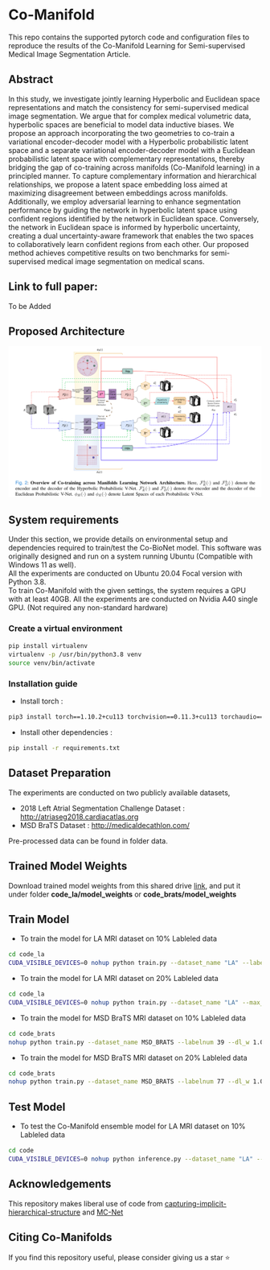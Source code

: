 # Co-Manifold
This repo contains the supported pytorch code and configuration files to reproduce the results of the Co-Manifold Learning for Semi-supervised Medical Image Segmentation Article.

## Abstract

In this study, we investigate jointly learning Hyperbolic and Euclidean space representations and match the consistency for semi-supervised medical image segmentation. We argue that for complex medical volumetric data, hyperbolic spaces are beneficial to model data inductive biases. We propose an approach incorporating the two geometries to co-train a variational encoder-decoder model with a Hyperbolic probabilistic latent space and a separate variational encoder-decoder model with a Euclidean probabilistic latent space with complementary representations, thereby bridging the gap of co-training across manifolds (Co-Manifold learning) in a principled manner. To capture complementary information and hierarchical relationships, we propose a latent space embedding loss aimed at maximizing disagreement between embeddings across manifolds. Additionally, we employ adversarial learning to enhance segmentation performance by guiding the network in hyperbolic latent space using confident regions identified by the network in Euclidean space. Conversely, the network in Euclidean space is informed by hyperbolic uncertainty, creating a dual uncertainty-aware framework that enables the two spaces to collaboratively learn confident regions from each other. Our proposed method achieves competitive results on two benchmarks for semi-supervised medical image segmentation on medical scans.

## Link to full paper:
To be Added

## Proposed Architecture
![Proposed Architecture](img/Co-Manifold.png?raw=true)

## System requirements
Under this section, we provide details on environmental setup and dependencies required to train/test the Co-BioNet model.
This software was originally designed and run on a system running Ubuntu (Compatible with Windows 11 as well).
<br>
All the experiments are conducted on Ubuntu 20.04 Focal version with Python 3.8.
<br>
To train Co-Manifold with the given settings, the system requires a GPU with at least 40GB. All the experiments are conducted on Nvidia A40 single GPU.
(Not required any non-standard hardware)
<br>

### Create a virtual environment

```bash 
pip install virtualenv
virtualenv -p /usr/bin/python3.8 venv
source venv/bin/activate
```

### Installation guide 

- Install torch : 
```bash
pip3 install torch==1.10.2+cu113 torchvision==0.11.3+cu113 torchaudio==0.10.2+cu113 -f https://download.pytorch.org/whl/cu113/torch_stable.html
```
- Install other dependencies :
```bash 
pip install -r requirements.txt
```

## Dataset Preparation
The experiments are conducted on two publicly available datasets,
- 2018 Left Atrial Segmentation Challenge Dataset : http://atriaseg2018.cardiacatlas.org
- MSD BraTS Dataset : http://medicaldecathlon.com/

Pre-processed data can be found in folder data.

## Trained Model Weights
Download trained model weights from this shared drive [link](https://drive.google.com/drive/folders/1BMNvhAlMggKVbf44xSzNv8JZ2GKNPwK3?usp=sharing), and put it under folder **code_la/model_weights** or **code_brats/model_weights**

## Train Model
- To train the model for LA MRI dataset on 10% Lableled data
```bash
cd code_la
CUDA_VISIBLE_DEVICES=0 nohup python train.py --dataset_name "LA" --labelnum 8 --dl_w 1.0 --ce_w 1.0 --alpha 0.005 --beta 0.2 --t_m 0.1 --hidden-dim 256 --batch_size 4 --labeled_bs 2 &> la_10.out &
```

- To train the model for LA MRI dataset on 20% Lableled data
```bash
cd code_la
CUDA_VISIBLE_DEVICES=0 nohup python train.py --dataset_name "LA" --max_iteration 30000 --labelnum 16 --dl_w 1.0 --ce_w 1.0 --alpha 0.005 --beta 0.1 --t_m 0.1 --hidden-dim 256 --batch_size 4 --labeled_bs 2 &> la_20.out &
```

- To train the model for MSD BraTS MRI dataset on 10% Lableled data
```bash
cd code_brats
nohup python train.py --dataset_name MSD_BRATS --labelnum 39 --dl_w 1.0 --ce_w 1.0 --alpha 0.005 --beta 0.02 --t_m 0.2 --batch_size 6 --labeled_bs 3 &> msd_10_perc.out &
```

- To train the model for MSD BraTS MRI dataset on 20% Lableled data
```bash
cd code_brats
nohup python train.py --dataset_name MSD_BRATS --labelnum 77 --dl_w 1.0 --ce_w 1.0 --alpha 0.005 --beta 0.02 --t_m 0.2 --batch_size 6 --labeled_bs 3 &> msd_20_perc.out &
```
## Test Model

- To test the Co-Manifold ensemble model for LA MRI dataset on 10% Lableled data
```bash
cd code
CUDA_VISIBLE_DEVICES=0 nohup python inference.py --dataset_name "LA" --labelnum 8 --dl_w 1.0 --ce_w 1.0 --alpha 0.005 --beta 0.2 --t_m 0.1 --hidden-dim 256 --batch_size 4 --labeled_bs 2 &> la_10_eval.out &
```

## Acknowledgements

This repository makes liberal use of code from [capturing-implicit-hierarchical-structure](https://github.com/its-gucci/capturing-implicit-hierarchical-structure) and [MC-Net](https://github.com/ycwu1997/MC-Net/)

## Citing Co-Manifolds

If you find this repository useful, please consider giving us a star ⭐ 

